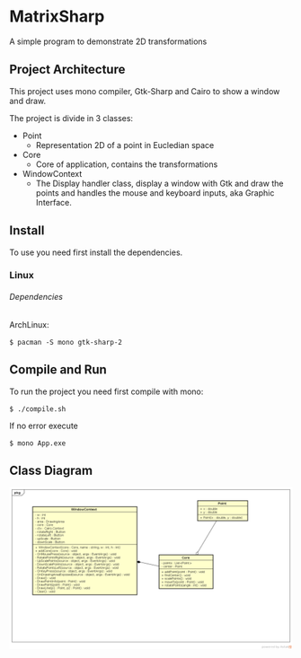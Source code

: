 # MatrixSharp

A simple program to demonstrate 2D transformations



## Project Architecture



This project uses mono compiler, Gtk-Sharp and Cairo to show a window and draw.

The project is divide in 3 classes:

- Point
  - Representation 2D of a point in Eucledian space
- Core
  - Core of application, contains the transformations
- WindowContext
  - The Display handler class, display a window with Gtk and draw the points and handles the mouse and keyboard inputs, aka Graphic Interface.



## Install

To use you need first install the dependencies.

### Linux

###### Dependencies

ArchLinux:

```b
$ pacman -S mono gtk-sharp-2 
```



## Compile and Run

To run the project you need first compile with mono:

```
$ ./compile.sh
```

If no error execute

```
$ mono App.exe
```



## Class Diagram



![cg-diagram](cg-diagram.png)